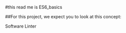 #this read me is ES6_basics

##For this project, we expect you to look at this concept:

Software Linter